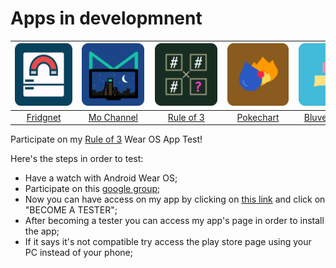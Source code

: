 # Apps in developmnent

| <a href="https://github.com/giovanischiar/fridgnet"><img src="https://github.com/giovanischiar/fridgnet/blob/main/readme-res/ic_launcher.svg" width="100" height="100"></a> | <a href="https://github.com/giovanischiar/mo-channel"><img src="https://github.com/giovanischiar/mo-channel/blob/main/readme-res/ic_launcher.svg" width="100" height="100"></a> | <a href="https://github.com/giovanischiar/rule-of-three-wearos"><img src="https://github.com/giovanischiar/rule-of-three-wearos/blob/main/readme-res/ic_launcher.svg" width="100" height="100"></a> | <a href="https://github.com/giovanischiar/pokechart"><img src="https://github.com/giovanischiar/pokechart/blob/main/readme-res/ic_launcher.svg" width="100" height="100"></a> | <a href="https://github.com/giovanischiar/bluversation-ios"><img src="https://github.com/giovanischiar/bluversation-ios/blob/main/readme-res/ic_launcher.svg" width="100" height="100"></a> |
|:-:|:-:|:-:|:-:|:-:|
| &nbsp;&nbsp;&nbsp;&nbsp;&nbsp;<a href="https://github.com/giovanischiar/fridgnet">Fridgnet</a>&nbsp;&nbsp;&nbsp;&nbsp;&nbsp; | &nbsp;&nbsp;&nbsp;<a href="https://github.com/giovanischiar/mo-channel">Mo&nbsp;Channel</a>&nbsp;&nbsp;&nbsp; | &nbsp;&nbsp;&nbsp;&nbsp;&nbsp;&nbsp;<a href="https://github.com/giovanischiar/rule-of-three-wearos">Rule&nbsp;of&nbsp;3</a>&nbsp;&nbsp;&nbsp;&nbsp;&nbsp;&nbsp; | &nbsp;&nbsp;&nbsp;&nbsp;<a href="https://github.com/giovanischiar/pokechart">Pokechart</a>&nbsp;&nbsp;&nbsp;&nbsp; | &nbsp;&nbsp;&nbsp;<a href="https://github.com/giovanischiar/bluversation-ios">Bluversation</a>&nbsp;&nbsp;&nbsp; |

Participate on my <a href="https://github.com/giovanischiar/rule-of-three-wearos">Rule of 3</a> Wear OS App Test!

Here's the steps in order to test:

- Have a watch with Android Wear OS;
- Participate on this <a href="https://groups.google.com/g/rule-of-3-wear-os-testers">google group</a>;
- Now you can have access on my app by clicking on <a href="https://play.google.com/apps/testing/io.schiar.ruleofthree/">this link</a> and click on "BECOME A TESTER";
- After becoming a tester you can access my app's page in order to install the app;
- If it says it's not compatible try access the play store page using your PC instead of your phone;

<!--
**giovanischiar/giovanischiar** is a ✨ _special_ ✨ repository because its `README.md` (this file) appears on your GitHub profile.

Here are some ideas to get you started:

- 🔭 I’m currently working on ...
- 🌱 I’m currently learning ...
- 👯 I’m looking to collaborate on ...
- 🤔 I’m looking for help with ...
- 💬 Ask me about ...
- 📫 How to reach me: ...
- 😄 Pronouns: ...
- ⚡ Fun fact: ...
-->
